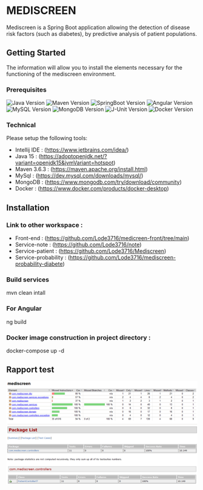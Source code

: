 # MEDISCREEN 
Mediscreen is a Spring Boot application allowing the detection of disease risk factors (such as diabetes),
by predictive analysis of patient populations. 

## Getting Started

The information will allow you to install the elements necessary for the functioning of the mediscreen environment. 

### Prerequisites
![Java Version](https://img.shields.io/badge/Java-15.x-red)
![Maven Version](https://img.shields.io/badge/Maven-3.6.3-blue)
![SpringBoot Version](https://img.shields.io/badge/Spring%20Boot-2.4.4-brightgreen)
![Angular Version](https://img.shields.io/badge/Angular-11.2-red)
![MySQL Version](https://img.shields.io/badge/MySQL-8.x-cyan)
![MongoDB Version](https://img.shields.io/badge/MongoDB-4.x-green)
![J-Unit Version](https://img.shields.io/badge/JUnit-5.7.0-orange)
![Docker Version](https://img.shields.io/badge/Docker-20.10.2-cyan)

### Technical

Please setup the following tools: 

* Intellij IDE : (https://www.jetbrains.com/idea/) 
* Java 15 : (https://adoptopenjdk.net/?variant=openjdk15&jvmVariant=hotspot) 
* Maven 3.6.3 : (https://maven.apache.org/install.html) 
* MySql : (https://dev.mysql.com/downloads/mysql/)
* MongoDB : (https://www.mongodb.com/try/download/community)
* Docker  : (https://www.docker.com/products/docker-desktop)

## Installation

### Link to other workspace :
 
* Front-end : (https://github.com/Lode3716/medicreen-front/tree/main)
* Service-note : (https://github.com/Lode3716/note)
* Service-patient : (https://github.com/Lode3716/Mediscreen)
* Service-probability : (https://github.com/Lode3716/mediscreen-probability-diabete)

### Build services

mvn clean intall

### For Angular

ng build
 
### Docker image construction in project directory :

docker-compose up -d

## Rapport test

![alt text](test_patient.png)
![alt text](rapport_patient.png)


